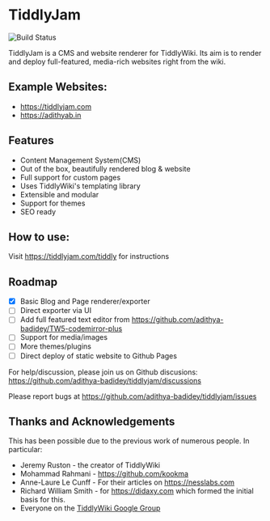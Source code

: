 # TiddlyJam

![Build Status](https://api.travis-ci.com/adithya-badidey/tiddlyjam-test.svg?branch=master)

TiddlyJam is a CMS and website renderer for TiddlyWiki. Its aim is to render and deploy full-featured, media-rich websites right from the wiki.

## Example Websites:
- https://tiddlyjam.com
- https://adithyab.in

## Features
- Content Management System(CMS)
- Out of the box, beautifully rendered blog & website
- Full support for custom pages
- Uses TiddlyWiki's templating library
- Extensible and modular
- Support for themes
- SEO ready

## How to use:
Visit https://tiddlyjam.com/tiddly for instructions

## Roadmap
- [x] Basic Blog and Page renderer/exporter
- [ ] Direct exporter via UI
- [ ] Add full featured text editor from https://github.com/adithya-badidey/TW5-codemirror-plus
- [ ] Support for media/images
- [ ] More themes/plugins
- [ ] Direct deploy of static website to Github Pages

For help/discussion, please join us on Github discusions: https://github.com/adithya-badidey/tiddlyjam/discussions

Please report bugs at https://github.com/adithya-badidey/tiddlyjam/issues 

## Thanks and Acknowledgements
This has been possible due to the previous work of numerous people. In particular:
- Jeremy Ruston - the creator of TiddlyWiki
- Mohammad Rahmani - https://github.com/kookma
- Anne-Laure Le Cunff - For their articles on https://nesslabs.com
- Richard William Smith - for https://didaxy.com which formed the initial basis for this.
- Everyone on the [TiddlyWiki Google Group](https://groups.google.com/g/tiddlywiki)
